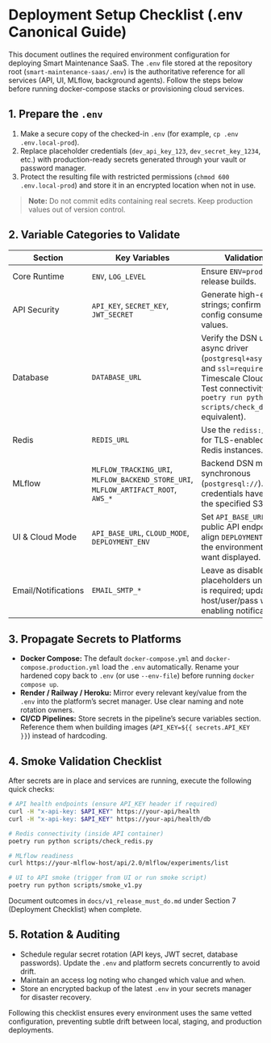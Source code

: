 # Deployment Setup Checklist (.env Canonical Guide)

This document outlines the required environment configuration for deploying Smart Maintenance SaaS. The `.env` file stored at the repository root (`smart-maintenance-saas/.env`) is the authoritative reference for all services (API, UI, MLflow, background agents). Follow the steps below before running docker-compose stacks or provisioning cloud services.

## 1. Prepare the `.env`

1. Make a secure copy of the checked-in `.env` (for example, `cp .env .env.local-prod`).
2. Replace placeholder credentials (`dev_api_key_123`, `dev_secret_key_1234`, etc.) with production-ready secrets generated through your vault or password manager.
3. Protect the resulting file with restricted permissions (`chmod 600 .env.local-prod`) and store it in an encrypted location when not in use.

> **Note:** Do not commit edits containing real secrets. Keep production values out of version control.

## 2. Variable Categories to Validate

| Section | Key Variables | Validation Tips |
|---------|---------------|-----------------|
| Core Runtime | `ENV`, `LOG_LEVEL` | Ensure `ENV=production` for release builds. |
| API Security | `API_KEY`, `SECRET_KEY`, `JWT_SECRET` | Generate high-entropy strings; confirm FastAPI config consumes the same values. |
| Database | `DATABASE_URL` | Verify the DSN uses the async driver (`postgresql+asyncpg://...`) and `ssl=require` if Timescale Cloud is in use. Test connectivity with `poetry run python scripts/check_db.py` (or equivalent). |
| Redis | `REDIS_URL` | Use the `rediss://` scheme for TLS-enabled managed Redis instances. |
| MLflow | `MLFLOW_TRACKING_URI`, `MLFLOW_BACKEND_STORE_URI`, `MLFLOW_ARTIFACT_ROOT`, `AWS_*` | Backend DSN must be synchronous (`postgresql://`). Confirm credentials have access to the specified S3 bucket. |
| UI & Cloud Mode | `API_BASE_URL`, `CLOUD_MODE`, `DEPLOYMENT_ENV` | Set `API_BASE_URL` to the public API endpoint and align `DEPLOYMENT_ENV` with the environment badge you want displayed. |
| Email/Notifications | `EMAIL_SMTP_*` | Leave as disabled placeholders unless email is required; update host/user/pass when enabling notifications. |

## 3. Propagate Secrets to Platforms

- **Docker Compose:** The default `docker-compose.yml` and `docker-compose.production.yml` load the `.env` automatically. Rename your hardened copy back to `.env` (or use `--env-file`) before running `docker compose up`.
- **Render / Railway / Heroku:** Mirror every relevant key/value from the `.env` into the platform’s secret manager. Use clear naming and note rotation owners.
- **CI/CD Pipelines:** Store secrets in the pipeline’s secure variables section. Reference them when building images (`API_KEY=${{ secrets.API_KEY }}`) instead of hardcoding.

## 4. Smoke Validation Checklist

After secrets are in place and services are running, execute the following quick checks:

```bash
# API health endpoints (ensure API_KEY header if required)
curl -H "x-api-key: $API_KEY" https://your-api/health
curl -H "x-api-key: $API_KEY" https://your-api/health/db

# Redis connectivity (inside API container)
poetry run python scripts/check_redis.py

# MLflow readiness
curl https://your-mlflow-host/api/2.0/mlflow/experiments/list

# UI to API smoke (trigger from UI or run smoke script)
poetry run python scripts/smoke_v1.py
```

Document outcomes in `docs/v1_release_must_do.md` under Section 7 (Deployment Checklist) when complete.

## 5. Rotation & Auditing

- Schedule regular secret rotation (API keys, JWT secret, database passwords). Update the `.env` and platform secrets concurrently to avoid drift.
- Maintain an access log noting who changed which value and when.
- Store an encrypted backup of the latest `.env` in your secrets manager for disaster recovery.

Following this checklist ensures every environment uses the same vetted configuration, preventing subtle drift between local, staging, and production deployments.
